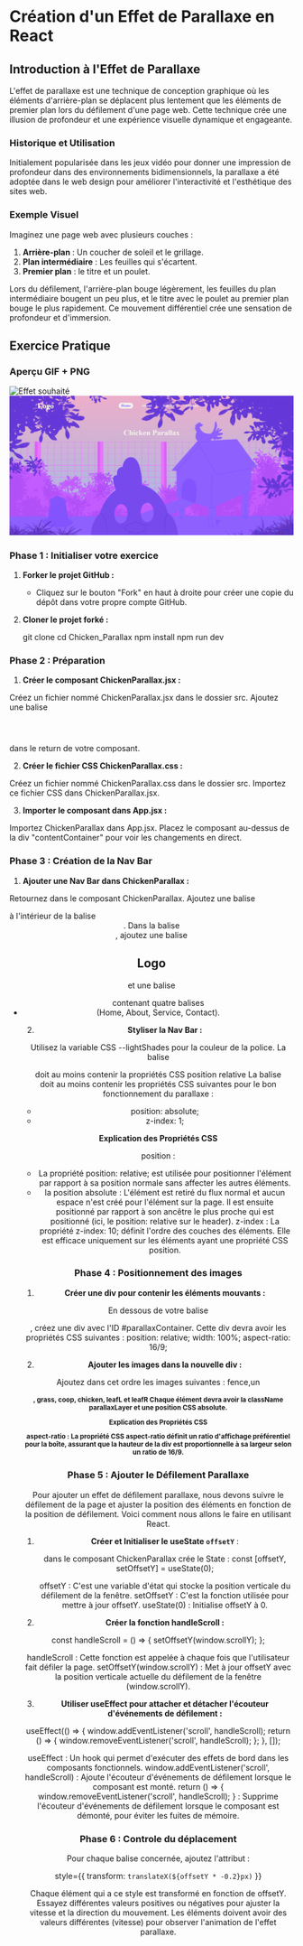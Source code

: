 # Création d'un Effet de Parallaxe en React

## Introduction à l'Effet de Parallaxe

L'effet de parallaxe est une technique de conception graphique où les éléments d'arrière-plan se déplacent plus lentement que les éléments de premier plan lors du défilement d'une page web. Cette technique crée une illusion de profondeur et une expérience visuelle dynamique et engageante.

### Historique et Utilisation

Initialement popularisée dans les jeux vidéo pour donner une impression de profondeur dans des environnements bidimensionnels, la parallaxe a été adoptée dans le web design pour améliorer l'interactivité et l'esthétique des sites web.

### Exemple Visuel

Imaginez une page web avec plusieurs couches :

1. **Arrière-plan** : Un coucher de soleil et le grillage.
2. **Plan intermédiaire** : Les feuilles qui s'écartent.
3. **Premier plan** : le titre et un poulet.

Lors du défilement, l'arrière-plan bouge légèrement,  les feuilles du plan intermédiaire bougent un peu plus, et le titre avec le poulet au premier plan bouge le plus rapidement. Ce mouvement différentiel crée une sensation de profondeur et d'immersion.


## Exercice Pratique

### Aperçu GIF + PNG

![Effet souhaité](./public/ChickenParallax.gif)
![Effet souhaité](./public/ChickenParallax.png)

### Phase 1 : Initialiser votre exercice

1. **Forker le projet GitHub :**

   - Cliquez sur le bouton "Fork" en haut à droite pour créer une copie du dépôt dans votre propre compte GitHub.

2. **Cloner le projet forké :**

   git clone 
   cd Chicken_Parallax
   npm install
   npm run dev  

### Phase 2 : Préparation

1. **Créer le composant ChickenParallax.jsx :**

Créez un fichier nommé ChickenParallax.jsx dans le dossier src.
Ajoutez une balise <header></header> dans le return de votre composant.

2. **Créer le fichier CSS ChickenParallax.css :**

Créez un fichier nommé ChickenParallax.css dans le dossier src.
Importez ce fichier CSS dans ChickenParallax.jsx.

3. **Importer le composant dans App.jsx :**

Importez ChickenParallax dans App.jsx.
Placez le composant au-dessus de la div "contentContainer" pour voir les changements en direct.

### Phase 3 : Création de la Nav Bar

1. **Ajouter une Nav Bar dans ChickenParallax :**

Retournez dans le composant ChickenParallax.
Ajoutez une balise <nav> à l'intérieur de la balise <header>.
Dans la balise <nav>, ajoutez une balise <h2>Logo</h2> et une balise <ul> contenant quatre balises <li> (Home, About, Service, Contact).

2. **Styliser la Nav Bar :**

Utilisez la variable CSS --lightShades pour la couleur de la police.
La balise <header> doit au moins contenir la propriétés CSS position relative
La balise <nav> doit au moins contenir les propriétés CSS suivantes pour le bon fonctionnement du parallaxe :
- position: absolute;
- z-index: 1;

**Explication des Propriétés CSS**

position : 
- La propriété position: relative; est utilisée pour positionner l'élément par rapport à sa position normale sans affecter les autres éléments.
- la position absolute : L'élément est retiré du flux normal et aucun espace n'est créé pour l'élément sur la page. Il est ensuite positionné par rapport à son ancêtre le plus proche qui est positionné (ici, le position: relative sur le header).
z-index : La propriété z-index: 10; définit l'ordre des couches des éléments. Elle est efficace uniquement sur les éléments ayant une propriété CSS position.

### Phase 4 : Positionnement des images

1. **Créer une div pour contenir les éléments mouvants :**

En dessous de votre balise <nav>, créez une div avec l'ID #parallaxContainer.
Cette div devra avoir les propriétés CSS suivantes :
position: relative;
width: 100%;
aspect-ratio: 16/9;

2. **Ajouter les images dans la nouvelle div :**

Ajoutez dans cet ordre les images suivantes : fence,un <h1>, grass, coop, chicken, leafL et leafR
Chaque élément devra avoir la className parallaxLayer et une position CSS absolute.

**Explication des Propriétés CSS**

aspect-ratio : La propriété CSS aspect-ratio définit un ratio d'affichage préférentiel pour la boîte, assurant que la hauteur de la div est proportionnelle à sa largeur selon un ratio de 16/9.

### Phase 5 : Ajouter le Défilement Parallaxe

Pour ajouter un effet de défilement parallaxe, nous devons suivre le défilement de la page et ajuster la position des éléments en fonction de la position de défilement. Voici comment nous allons le faire en utilisant React.

1. **Créer et Initialiser le useState `offsetY`** :
   
   dans le composant ChickenParallax crée le State :
   const [offsetY, setOffsetY] = useState(0);

    offsetY : C'est une variable d'état qui stocke la position verticale du défilement de la fenêtre.
    setOffsetY : C'est la fonction utilisée pour mettre à jour offsetY.
    useState(0) : Initialise offsetY à 0.

2. **Créer la fonction handleScroll :**

const handleScroll = () => {
    setOffsetY(window.scrollY);
};

handleScroll : Cette fonction est appelée à chaque fois que l'utilisateur fait défiler la page.
setOffsetY(window.scrollY) : Met à jour offsetY avec la position verticale actuelle du défilement de la fenêtre (window.scrollY).

3. **Utiliser useEffect pour attacher et détacher l'écouteur d'événements de défilement :**

useEffect(() => {
    window.addEventListener('scroll', handleScroll);
    return () => {
        window.removeEventListener('scroll', handleScroll);
    };
}, []);

useEffect : Un hook qui permet d'exécuter des effets de bord dans les composants fonctionnels.
window.addEventListener('scroll', handleScroll) : Ajoute l'écouteur d'événements de défilement lorsque le composant est monté.
return () => { window.removeEventListener('scroll', handleScroll); } : Supprime l'écouteur d'événements de défilement lorsque le composant est démonté, pour éviter les fuites de mémoire.

### Phase 6 : Controle du déplacement

Pour chaque balise concernée, ajoutez l'attribut :

style={{ transform: `translateX(${offsetY * -0.2}px)` }}

Chaque élément qui a ce style est transformé en fonction de offsetY. 
Essayez différentes valeurs positives ou négatives pour ajuster la vitesse et la direction du mouvement. Les éléments doivent avoir des valeurs différentes (vitesse) pour observer l'animation de l'effet parallaxe.
